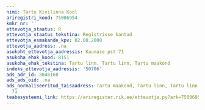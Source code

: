 ```yaml
---
nimi: Tartu Kivilinna Kool
ariregistri_kood: 75006954
kmkr_nr: ''
ettevotja_staatus: R
ettevotja_staatus_tekstina: Registrisse kantud
ettevotja_esmakande_kpv: 02.08.2000
ettevotja_aadress: .na
asukoht_ettevotja_aadressis: Kaunase pst 71
asukoha_ehak_kood: 8151
asukoha_ehak_tekstina: Tartu linn, Tartu linn, Tartu maakond
indeks_ettevotja_aadressis: '50706'
ads_adr_id: 3046160
ads_ads_oid: .na
ads_normaliseeritud_taisaadress: Tartu maakond, Tartu linn, Tartu linn, Kaunase pst
  71
teabesysteemi_link: https://ariregister.rik.ee/ettevotja.py?ark=75006954&ref=rekvisiidid
---
```

